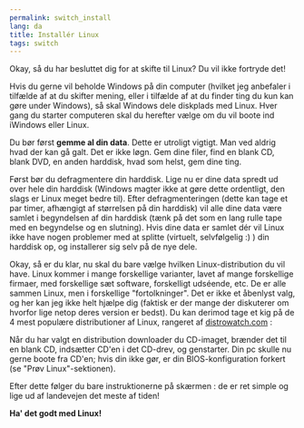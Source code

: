```yaml
---
permalink: switch_install
lang: da
title: Installér Linux
tags: switch
---
```


Okay, så du har besluttet dig for at skifte til Linux? Du vil ikke fortryde det!

Hvis du gerne vil beholde Windows på din computer (hvilket jeg anbefaler i tilfælde af at du skifter mening, eller i tilfælde af at du finder ting du kun kan gøre under Windows), så skal Windows dele diskplads med Linux. Hver gang du starter computeren skal du herefter vælge om du vil boote ind iWindows eller Linux. 

Du bør først <b>gemme al din data</b>. Dette er utroligt vigtigt. Man ved aldrig hvad der kan gå galt. Det er ikke løgn. Gem dine filer, find en blank CD, blank DVD, en anden harddisk, hvad som helst, gem dine ting.

Først bør du defragmentere din harddisk. Lige nu er dine data spredt ud over hele din harddisk (Windows magter ikke at gøre dette ordentligt, den slags er Linux meget bedre til). Efter defragmenteringen (dette kan tage et par timer, afhængigt af størrelsen på din harddisk) vil alle dine data være samlet i begyndelsen af din harddisk (tænk på det som en lang rulle tape med en begyndelse og en slutning). Hvis dine data er samlet dér vil Linux ikke have nogen problemer med at splitte (virtuelt, selvfølgelig :) ) din harddisk op, og installerer sig selv på de nye dele. 

Okay, så er du klar, nu skal du bare vælge hvilken Linux-distribution du vil have. Linux kommer i mange forskellige varianter, lavet af mange forskellige firmaer, med forskellige sæt software, forskelligt udséende, etc. De er alle sammen Linux, men i forskellige "fortolkninger". Det er ikke et åbenlyst valg, og her kan jeg ikke helt hjælpe dig (faktisk er der mange der diskuterer om hvorfor lige netop deres version er bedst). Du kan derimod tage et kig på de 4 mest populære distributioner af Linux, rangeret af <a href="http://www.distrowatch.com">distrowatch.com</a> :

<? make_distros_table() ?>

Når du har valgt en distribution downloader du CD-imaget, brænder det til en blank CD, indsætter CD'en i det CD-drev, og genstarter. Din pc skulle nu gerne boote fra CD'en; hvis din ikke gør, er din BIOS-konfiguration forkert (se "Prøv Linux"-sektionen).

Efter dette følger du bare instruktionerne på skærmen : de er ret simple og lige ud af landevejen det meste af tiden!

<b>Ha' det godt med Linux!</b>

